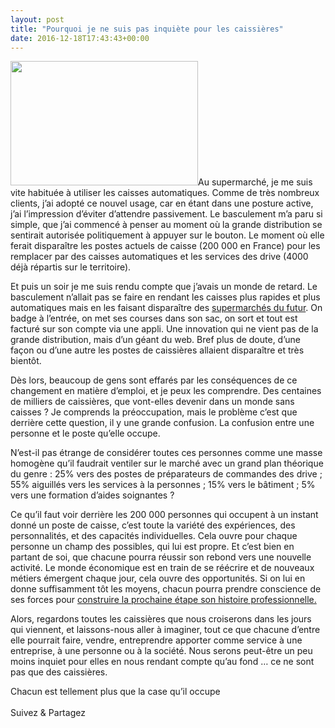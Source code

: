 ```yaml
---
layout: post
title: "Pourquoi je ne suis pas inquiète pour les caissières"
date: 2016-12-18T17:43:43+00:00
---
```

<div class="entry-content" itemprop="text">
<p><img class="size-medium wp-image-2585 alignleft" src="/juliecoudry/uploads/2017/02/89237120-6f33-42bc-9c59-b25886f7f050-300x199.jpg" alt="" width="300" height="199" srcset="/juliecoudry/uploads/2017/02/89237120-6f33-42bc-9c59-b25886f7f050-300x199.jpg 300w, /juliecoudry/uploads/2017/02/89237120-6f33-42bc-9c59-b25886f7f050-768x511.jpg 768w, /juliecoudry/uploads/2017/02/89237120-6f33-42bc-9c59-b25886f7f050-1024x681.jpg 1024w" sizes="(max-width: 300px) 100vw, 300px">Au supermarché, je me suis vite habituée à utiliser les caisses automatiques. Comme de très nombreux clients, j’ai adopté ce nouvel usage, car en étant dans une posture active, j’ai l’impression d’éviter d’attendre passivement. Le basculement m’a paru si simple, que j’ai commencé à penser au moment où la grande distribution se sentirait autorisée politiquement à appuyer sur le bouton. Le moment où elle ferait disparaître les postes actuels de caisse (200 000 en France) pour les remplacer par des caisses automatiques et les services des drive (4000 déjà répartis sur le territoire).</p>
<p>Et puis un soir je me suis rendu compte que j’avais un monde de retard. Le basculement n’allait pas se faire en rendant les caisses plus rapides et plus automatiques mais en les faisant disparaître des <a href="https://www.youtube.com/watch?v=NrmMk1Myrxc">supermarchés du futur</a>. On badge à l’entrée, on met ses courses dans son sac, on sort et tout est facturé sur son compte via une appli. Une innovation qui ne vient pas de la grande distribution, mais d’un géant du web. Bref plus de doute, d’une façon ou d’une autre les postes de caissières allaient disparaître et très bientôt.</p>
<p>Dès lors, beaucoup de gens sont effarés par les conséquences de ce changement en matière d’emploi, et je peux les comprendre. Des centaines de milliers de caissières, que vont-elles devenir dans un monde sans caisses ? Je comprends la préoccupation, mais le problème c’est que derrière cette question, il y une grande confusion. La confusion entre une personne et le poste qu’elle occupe.</p>
<p>N’est-il pas étrange de considérer toutes ces personnes comme une masse homogène qu’il faudrait ventiler sur le marché avec un grand plan théorique du genre : 25% vers des postes de préparateurs de commandes des drive ; 55% aiguillés vers les services à la personnes ; 15% vers le bâtiment ; 5% vers une formation d’aides soignantes ?</p>
<p>Ce qu’il faut voir derrière les 200 000 personnes qui occupent à un instant donné un poste de caisse, c’est toute la variété des expériences, des personnalités, et des capacités individuelles. Cela ouvre pour chaque personne un champ des possibles, qui lui est propre. Et c’est bien en partant de soi, que chacune pourra réussir son rebond vers une nouvelle activité. Le monde économique est en train de se réécrire et de nouveaux métiers émergent chaque jour, cela ouvre des opportunités. Si on lui en donne suffisamment tôt les moyens, chacun pourra prendre conscience de ses forces pour <a href="https://www.jobmaker.fr/">construire la prochaine étape son histoire professionnelle.</a></p>
<p>Alors, regardons toutes les caissières que nous croiserons dans les jours qui viennent, et laissons-nous aller à imaginer, tout ce que chacune d’entre elle pourrait faire, vendre, entreprendre apporter comme service à une entreprise, à une personne ou à la société. Nous serons peut-être un peu moins inquiet pour elles en nous rendant compte qu’au fond … ce ne sont pas que des caissières.</p>
<p>Chacun est tellement plus que la case qu’il occupe</p>
<div class="sfsi_Sicons" style="width: 100%; display: inline-block; vertical-align: middle; text-align:left">
<div style="margin:0px 8px 0px 0px; line-height: 24px"><span>Suivez &amp; Partagez</span></div>
<div class="sfsi_socialwpr">
<div class="sf_fb" style="text-align:left;width:98px"><div class="fb-like" href="http://www.juliecoudry.com/pourquoi-je-ne-suis-pas-inquiete-pour-les-caissieres/" width="180" send="false" showfaces="false" action="like" data-share="true" data-layout="button"></div></div>
<div class="sf_twiter" style="text-align:left;float:left;width:auto"><a href="http://twitter.com/share" data-count="none" class="sr-twitter-button twitter-share-button" lang="en" data-url="http://www.juliecoudry.com/pourquoi-je-ne-suis-pas-inquiete-pour-les-caissieres/" data-text="Pourquoi je ne suis pas inquiète pour les caissières"></a></div>
</div>
</div>
<!--<rdf:RDF xmlns:rdf="http://www.w3.org/1999/02/22-rdf-syntax-ns#"
			xmlns:dc="http://purl.org/dc/elements/1.1/"
			xmlns:trackback="http://madskills.com/public/xml/rss/module/trackback/">
		<rdf:Description rdf:about="http://www.juliecoudry.com/pourquoi-je-ne-suis-pas-inquiete-pour-les-caissieres/"
    dc:identifier="http://www.juliecoudry.com/pourquoi-je-ne-suis-pas-inquiete-pour-les-caissieres/"
    dc:title="Pourquoi je ne suis pas inquiète pour les caissières"
    trackback:ping="http://www.juliecoudry.com/pourquoi-je-ne-suis-pas-inquiete-pour-les-caissieres/trackback/" />
</rdf:RDF>-->
</div>
